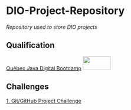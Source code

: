# DIO-Project-Repository
*Repository used to store DIO projects*

## Qualification
[Québec Java Digital Bootcamp](https://web.dio.me/track/quebec-java-digital) <img src="https://images.assetsdelivery.com/compings_v2/roxanabalint/roxanabalint1310/roxanabalint131000294.jpg" width="75" height="37.5">

## Challenges
[1. Git/GitHub Project Challenge](https://github.com/msc6272/DIO-Project-Repository) <img src="https://icon-library.com/images/completed-icon/completed-icon-6.jpg" width="15" height="15">
